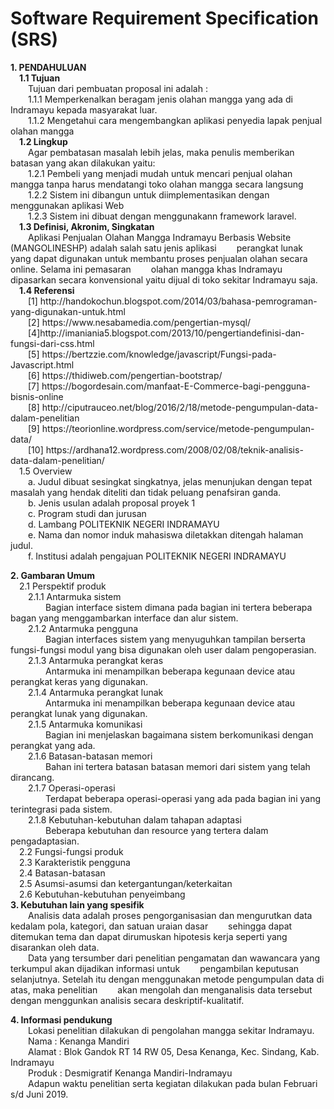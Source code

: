 <h1>Software Requirement Specification (SRS)</h1>
<b>1. PENDAHULUAN</b><br>
&emsp;<b>1.1 Tujuan</b><br>
&emsp;&emsp;Tujuan dari pembuatan proposal ini adalah :<br>
&emsp;&emsp;1.1.1 Memperkenalkan beragam jenis olahan mangga yang ada di Indramayu kepada masyarakat luar.<br>
&emsp;&emsp;1.1.2 Mengetahui cara mengembangkan aplikasi penyedia lapak penjual olahan  mangga<br>
&emsp;<b>1.2 Lingkup</b><br>
&emsp;&emsp;Agar pembatasan masalah lebih jelas, maka penulis memberikan batasan yang akan dilakukan yaitu:<br>
&emsp;&emsp;1.2.1	Pembeli yang menjadi mudah untuk mencari penjual olahan mangga tanpa harus mendatangi toko olahan mangga secara langsung<br>
&emsp;&emsp;1.2.2	Sistem ini dibangun untuk diimplementasikan dengan menggunakan  aplikasi Web<br>
&emsp;&emsp;1.2.3	Sistem ini dibuat dengan menggunakann framework laravel.<br>
&emsp;<b>1.3 Definisi, Akronim, Singkatan</b><br>
&emsp;&emsp;Aplikasi Penjualan Olahan Mangga Indramayu Berbasis Website (MANGOLINESHP) adalah salah satu jenis aplikasi &emsp;&emsp;perangkat lunak yang dapat digunakan untuk membantu proses penjualan olahan secara online. Selama ini pemasaran &emsp;&emsp;olahan mangga khas Indramayu dipasarkan secara konvensional yaitu dijual di toko sekitar Indramayu saja.<br>
&emsp;<b>1.4 Referensi</b><br>
&emsp;&emsp;[1] http://handokochun.blogspot.com/2014/03/bahasa-pemrograman-yang-digunakan-untuk.html<br>
&emsp;&emsp;[2] https://www.nesabamedia.com/pengertian-mysql/	<br>
&emsp;&emsp;[4]http://imaniania5.blogspot.com/2013/10/pengertiandefinisi-dan-fungsi-dari-css.html<br>
&emsp;&emsp;[5] https://bertzzie.com/knowledge/javascript/Fungsi-pada-Javascript.html<br>
&emsp;&emsp;[6] https://thidiweb.com/pengertian-bootstrap/<br>
&emsp;&emsp;[7] https://bogordesain.com/manfaat-E-Commerce-bagi-pengguna-bisnis-online<br>
&emsp;&emsp;[8] http://ciputrauceo.net/blog/2016/2/18/metode-pengumpulan-data-dalam-penelitian<br>
&emsp;&emsp;[9] https://teorionline.wordpress.com/service/metode-pengumpulan-data/<br>
&emsp;&emsp;[10] https://ardhana12.wordpress.com/2008/02/08/teknik-analisis-data-dalam-penelitian/<br>
&emsp;1.5 Overview<br>
&emsp;&emsp;a.	Judul dibuat sesingkat singkatnya, jelas menunjukan dengan tepat masalah yang hendak diteliti dan tidak peluang penafsiran ganda.<br>
&emsp;&emsp;b.	Jenis usulan adalah proposal proyek 1<br>
&emsp;&emsp;c.	Program studi dan jurusan<br>
&emsp;&emsp;d.	Lambang POLITEKNIK NEGERI INDRAMAYU<br>
&emsp;&emsp;e.	Nama dan nomor induk mahasiswa diletakkan ditengah halaman judul.<br>
&emsp;&emsp;f.	Institusi adalah pengajuan POLITEKNIK NEGERI INDRAMAYU<br>

<b>2. Gambaran Umum</b><br>
&emsp;2.1 Perspektif produk<br>
&emsp;&emsp;2.1.1 Antarmuka sistem<br>
&emsp;&emsp;&emsp;&emsp;Bagian interface sistem dimana pada bagian ini tertera beberapa bagan yang menggambarkan interface dan alur sistem.<br>
&emsp;&emsp;2.1.2 Antarmuka pengguna<br>
&emsp;&emsp;&emsp;&emsp;Bagian interfaces sistem yang menyuguhkan tampilan berserta fungsi-fungsi modul yang bisa digunakan oleh user dalam pengoperasian.<br>
&emsp;&emsp;2.1.3 Antarmuka perangkat keras <br>
&emsp;&emsp;&emsp;&emsp;Antarmuka ini menampilkan beberapa kegunaan device atau perangkat keras yang digunakan.<br>
&emsp;&emsp;2.1.4 Antarmuka perangkat lunak<br>
&emsp;&emsp;&emsp;&emsp;Antarmuka ini menampilkan beberapa kegunaan device atau perangkat lunak yang digunakan.<br>
&emsp;&emsp;2.1.5 Antarmuka komunikasi<br>
&emsp;&emsp;&emsp;&emsp;Bagian ini menjelaskan bagaimana sistem berkomunikasi dengan perangkat yang ada.<br>
&emsp;&emsp;2.1.6 Batasan-batasan memori<br>
&emsp;&emsp;&emsp;&emsp;Bahan ini tertera batasan batasan memori dari sistem yang telah dirancang.<br>
&emsp;&emsp;2.1.7 Operasi-operasi<br>
&emsp;&emsp;&emsp;&emsp;Terdapat beberapa operasi-operasi yang ada pada bagian ini yang terintegrasi pada sistem.<br>
&emsp;&emsp;2.1.8 Kebutuhan-kebutuhan dalam tahapan adaptasi<br>
&emsp;&emsp;&emsp;&emsp;Beberapa kebutuhan dan resource yang tertera dalam pengadaptasian.<br>
&emsp;2.2 Fungsi-fungsi produk<br>
&emsp;2.3 Karakteristik pengguna<br>
&emsp;2.4 Batasan-batasan<br> 
&emsp;2.5 Asumsi-asumsi dan ketergantungan/keterkaitan<br>
&emsp;2.6 Kebutuhan-kebutuhan penyeimbang<br>
<b>3. Kebutuhan lain yang spesifik</b><br>
&emsp;&emsp;Analisis data adalah proses pengorganisasian dan mengurutkan data kedalam pola, kategori, dan satuan uraian dasar &emsp;&emsp;sehingga dapat ditemukan tema dan dapat dirumuskan hipotesis kerja seperti yang disarankan oleh data.<br>
&emsp;&emsp;Data yang tersumber dari penelitian pengamatan dan wawancara yang terkumpul akan dijadikan informasi untuk &emsp;&emsp;pengambilan keputusan selanjutnya. Setelah itu dengan menggunakan metode pengumpulan data di atas, maka penelitian &emsp;&emsp;akan mengolah dan menganalisis data tersebut dengan menggunkan analisis secara deskriptif-kualitatif.<br>

<b>4.  Informasi pendukung</b><br>
&emsp;&emsp;Lokasi penelitian dilakukan di pengolahan mangga sekitar Indramayu.<br>
&emsp;&emsp;Nama		: Kenanga Mandiri<br>
&emsp;&emsp;Alamat		: Blok Gandok RT 14 RW 05, Desa Kenanga, Kec. Sindang, Kab. Indramayu<br>
&emsp;&emsp;Produk		: Desmigratif Kenanga Mandiri-Indramayu<br>
&emsp;&emsp;Adapun waktu penelitian serta kegiatan dilakukan pada bulan Februari s/d Juni 2019.<br>

